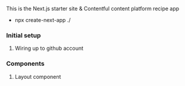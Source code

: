 This is the Next.js starter site & Contentful content platform recipe app

- npx create-next-app ./

### Initial setup

1. Wiring up to github account

### Components

1. Layout component
